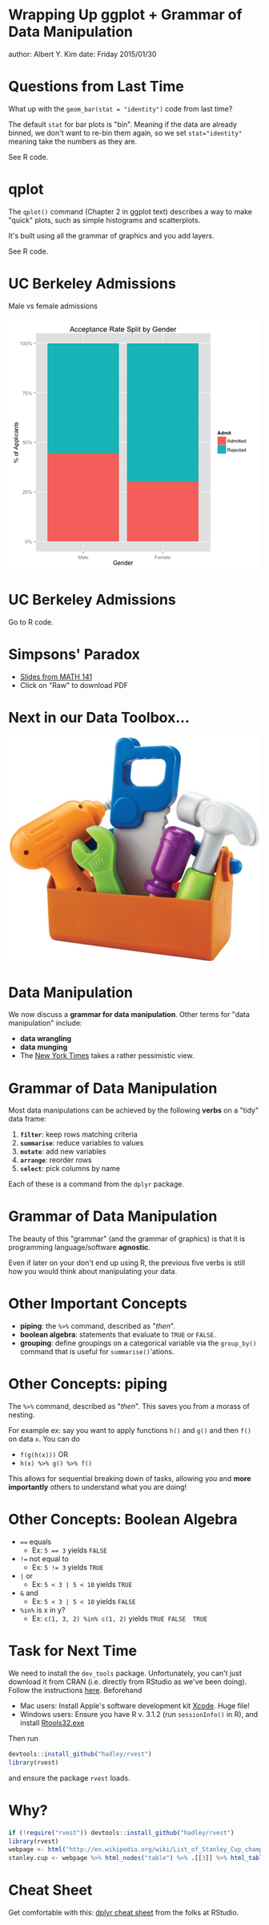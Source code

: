 Wrapping Up ggplot + Grammar of Data Manipulation
========================================================
author: Albert Y. Kim
date: Friday 2015/01/30





Questions from Last Time
========================================================
What up with the `geom_bar(stat = "identity")` code from last time?

The default `stat` for bar plots is "bin".  Meaning if the data are already binned,
we don't want to re-bin them again, so we set `stat="identity"` meaning take the numbers as
they are.

See R code.


qplot
========================================================
The `qplot()` command (Chapter 2 in ggplot text) describes a way to make "quick" plots, such as simple histograms and scatterplots.

It's built using all the grammar of graphics and you add layers.

See R code.



UC Berkeley Admissions
========================================================
Male vs female admissions

![plot of chunk unnamed-chunk-2](dplyr-figure/unnamed-chunk-2-1.png) 



UC Berkeley Admissions
========================================================
Go to R code.



Simpsons' Paradox
========================================================

* [Slides from MATH 141](https://github.com/rudeboybert/MATH241/blob/master/Lec03%20Grammar%20for%20Data%20Manipulation/Lec03.pdf)
* Click on "Raw" to download PDF



Next in our Data Toolbox...
========================================================
![alt text](tools.jpg)



Data Manipulation
========================================================
We now discuss a **grammar for data manipulation**.  Other terms for "data manipulation" include:

* **data wrangling**
* **data munging**
* The [New York Times](http://www.nytimes.com/2014/08/18/technology/for-big-data-scientists-hurdle-to-insights-is-janitor-work.html) takes a rather pessimistic view.



Grammar of Data Manipulation
========================================================
Most data manipulations can be achieved by the following **verbs** on a "tidy" data frame:

1. **`filter`**: keep rows matching criteria
2. **`summarise`**: reduce variables to values
3. **`mutate`**: add new variables
4. **`arrange`**: reorder rows
5. **`select`**: pick columns by name

Each of these is a command from the `dplyr` package.




Grammar of Data Manipulation
========================================================
The beauty of this "grammar" (and the grammar of graphics) is that it is programming language/software **agnostic**.

Even if later on your don't end up using R, the previous five verbs is still how you would think about manipulating your data.



Other Important Concepts
========================================================

* **piping**: the `%>%` command, described as "_then_".
* **boolean algebra**:  statements that evaluate to `TRUE` or `FALSE`.
* **grouping**: define groupings on a categorical variable via the `group_by()` command that is useful for `summarise()`'ations.



Other Concepts:  piping
========================================================

The `%>%` command, described as "_then_". This saves you from a morass of nesting.

For example ex:  say you want to apply functions `h()` and `g()` and then `f()` on data `x`.  You can do

* `f(g(h(x)))` OR
* `h(x) %>% g() %>% f()`

This allows for sequential breaking down of tasks, allowing you and **more importantly** others to understand what you are doing!



Other Concepts:  Boolean Algebra
========================================================

* `==` equals
    + Ex: `5 == 3` yields `FALSE`
* `!=` not equal to
    + Ex: `5 != 3` yields `TRUE`
* `|` or
    + Ex: `5 < 3 | 5 < 10` yields `TRUE`
* `&` and
    + Ex: `5 < 3 | 5 < 10` yields `FALSE`
* `%in%` is x in y?
    + Ex:  `c(1, 3, 2) %in% c(1, 2)` yields `TRUE FALSE  TRUE`



Task for Next Time
========================================================
We need to install the `dev_tools` package.  Unfortunately, you can't just download it from CRAN (i.e. directly from RStudio as we've been doing).  Follow the instructions [here](https://github.com/hadley/devtools). Beforehand

* Mac users: Install Apple's software development kit [Xcode](https://developer.apple.com/xcode/). Huge file!
* Windows users: Ensure you have R v. 3.1.2 (run `sessionInfo()` in R), and install [Rtools32.exe](http://cran.r-project.org/bin/windows/Rtools/)

Then run

```r
devtools::install_github("hadley/rvest")
library(rvest)
```
and ensure the package `rvest` loads.



Why?
========================================================

```r
if (!require("rvest")) devtools::install_github("hadley/rvest")
library(rvest)
webpage <- html("http://en.wikipedia.org/wiki/List_of_Stanley_Cup_champions")
stanley.cup <- webpage %>% html_nodes("table") %>% .[[3]] %>% html_table()
```



Cheat Sheet
========================================================
Get comfortable with this: [dplyr cheat sheet](http://www.rstudio.com/wp-content/uploads/2015/01/data-wrangling-cheatsheet.pdf) from the folks at RStudio.








